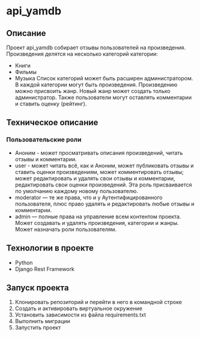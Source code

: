 # api_yamdb

## Описание
Проект api_yamdb собирает отзывы пользователей на произведения. 
Произведения делятся на несколько категорий категории:
* Книги
* Фильмы
* Музыка
Список категорий может быть расширен администратором.
В каждой категории могут быть произведения.
Произведению можно присвоить жанр. Новый жанр может создать только администратор.
Также пользователи могут оставлять комментарии и ставить оценку (рейтинг).

## Техническое описание

### Пользовательские роли 
* Аноним - может просматривать описания произведений, читать отзывы и комментарии.
* user - может читать всё, как и Аноним, может публиковать отзывы и ставить оценки произведениям, может комментировать отзывы; может редактировать и удалять свои отзывы и комментарии, редактировать свои оценки произведений. Эта роль присваивается по умолчанию каждому новому пользователю.
* moderator — те же права, что и у Аутентифицированного пользователя, плюс право удалять и редактировать любые отзывы и комментарии.
* admin — полные права на управление всем контентом проекта. Может создавать и удалять произведения, категории и жанры. Может назначать роли пользователям.

## Технологии в проекте 
* Python
* Django Rest Framework

## Запуск проекта
1. Клонировать репозиторий и перейти в него в командной строке
2. Cоздать и активировать виртуальное окружение
3. Установить зависимости из файла requirements.txt
4. Выполнить миграции
5. Запустить проект